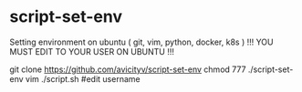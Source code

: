 # script-set-env
Setting environment on ubuntu ( git, vim, python, docker, k8s )
!!!  YOU MUST EDIT <USERNAME> TO YOUR USER ON UBUNTU  !!!

git clone https://github.com/avicityv/script-set-env
chmod 777 ./script-set-env
vim ./script.sh                       #edit username


